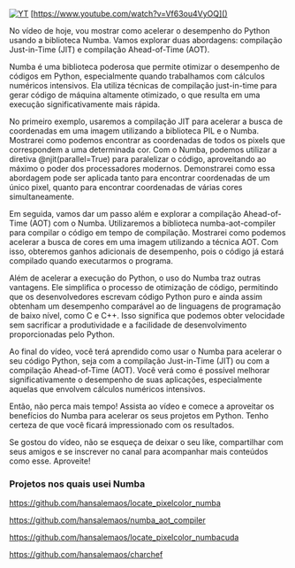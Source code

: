 [![YT](https://i.ytimg.com/vi/Vf63ou4VyOQ/maxresdefault.jpg)](https://www.youtube.com/watch?v=Vf63ou4VyOQ)
[https://www.youtube.com/watch?v=Vf63ou4VyOQ]()


No vídeo de hoje, vou mostrar como acelerar o desempenho do Python usando a biblioteca Numba. Vamos explorar duas abordagens: compilação Just-in-Time (JIT) e compilação Ahead-of-Time (AOT).

Numba é uma biblioteca poderosa que permite otimizar o desempenho de códigos em Python, especialmente quando trabalhamos com cálculos numéricos intensivos. Ela utiliza técnicas de compilação just-in-time para gerar código de máquina altamente otimizado, o que resulta em uma execução significativamente mais rápida.

No primeiro exemplo, usaremos a compilação JIT para acelerar a busca de coordenadas em uma imagem utilizando a biblioteca PIL e o Numba. Mostrarei como podemos encontrar as coordenadas de todos os pixels que correspondem a uma determinada cor. Com o Numba, podemos utilizar a diretiva @njit(parallel=True) para paralelizar o código, aproveitando ao máximo o poder dos processadores modernos. Demonstrarei como essa abordagem pode ser aplicada tanto para encontrar coordenadas de um único pixel, quanto para encontrar coordenadas de várias cores simultaneamente.

Em seguida, vamos dar um passo além e explorar a compilação Ahead-of-Time (AOT) com o Numba. Utilizaremos a biblioteca numba-aot-compiler para compilar o código em tempo de compilação. Mostrarei como podemos acelerar a busca de cores em uma imagem utilizando a técnica AOT. Com isso, obteremos ganhos adicionais de desempenho, pois o código já estará compilado quando executarmos o programa.

Além de acelerar a execução do Python, o uso do Numba traz outras vantagens. Ele simplifica o processo de otimização de código, permitindo que os desenvolvedores escrevam código Python puro e ainda assim obtenham um desempenho comparável ao de linguagens de programação de baixo nível, como C e C++. Isso significa que podemos obter velocidade sem sacrificar a produtividade e a facilidade de desenvolvimento proporcionadas pelo Python.

Ao final do vídeo, você terá aprendido como usar o Numba para acelerar o seu código Python, seja com a compilação Just-in-Time (JIT) ou com a compilação Ahead-of-Time (AOT). Você verá como é possível melhorar significativamente o desempenho de suas aplicações, especialmente aquelas que envolvem cálculos numéricos intensivos.

Então, não perca mais tempo! Assista ao vídeo e comece a aproveitar os benefícios do Numba para acelerar os seus projetos em Python. Tenho certeza de que você ficará impressionado com os resultados.

Se gostou do vídeo, não se esqueça de deixar o seu like, compartilhar com seus amigos e se inscrever no canal para acompanhar mais conteúdos como esse. Aproveite!

### Projetos nos quais usei Numba

https://github.com/hansalemaos/locate_pixelcolor_numba

https://github.com/hansalemaos/numba_aot_compiler

https://github.com/hansalemaos/locate_pixelcolor_numbacuda

https://github.com/hansalemaos/charchef
